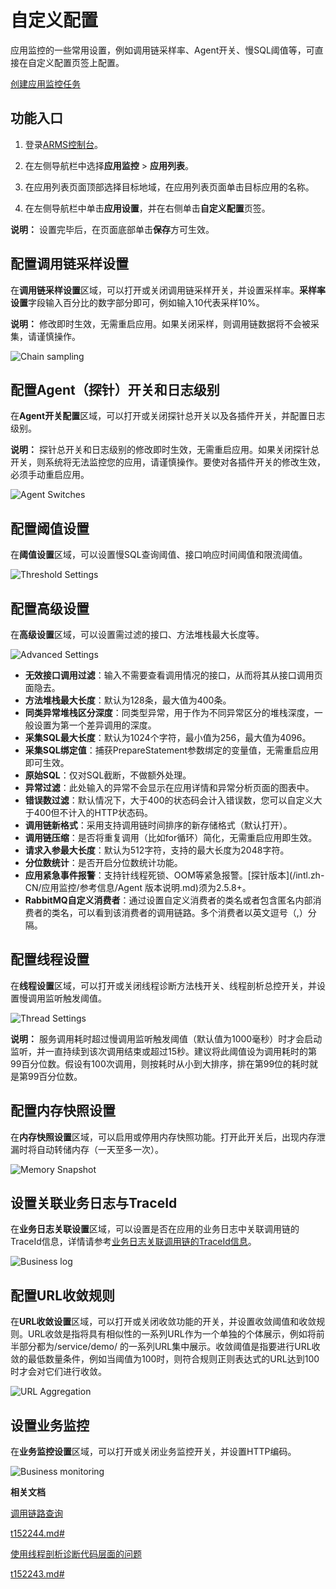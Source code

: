 # 自定义配置

应用监控的一些常用设置，例如调用链采样率、Agent开关、慢SQL阈值等，可直接在自定义配置页签上配置。

[创建应用监控任务](/intl.zh-CN/快速入门/创建应用监控任务.md)

## 功能入口

1.  登录[ARMS控制台](https://arms-ap-southeast-1.console.aliyun.com/#/home)。

2.  在左侧导航栏中选择**应用监控** \> **应用列表**。

3.  在应用列表页面顶部选择目标地域，在应用列表页面单击目标应用的名称。

4.  在左侧导航栏中单击**应用设置**，并在右侧单击**自定义配置**页签。


**说明：** 设置完毕后，在页面底部单击**保存**方可生效。

## 配置调用链采样设置

在**调用链采样设置**区域，可以打开或关闭调用链采样开关，并设置采样率。**采样率设置**字段输入百分比的数字部分即可，例如输入10代表采样10%。

**说明：** 修改即时生效，无需重启应用。如果关闭采样，则调用链数据将不会被采集，请谨慎操作。

![Chain sampling](https://static-aliyun-doc.oss-cn-hangzhou.aliyuncs.com/assets/img/zh-CN/1043580061/p169596.png)

## 配置Agent（探针）开关和日志级别

在**Agent开关配置**区域，可以打开或关闭探针总开关以及各插件开关，并配置日志级别。

**说明：** 探针总开关和日志级别的修改即时生效，无需重启应用。如果关闭探针总开关，则系统将无法监控您的应用，请谨慎操作。要使对各插件开关的修改生效，必须手动重启应用。

![Agent Switches](https://static-aliyun-doc.oss-cn-hangzhou.aliyuncs.com/assets/img/zh-CN/1043580061/p43148.png)

## 配置阈值设置

在**阈值设置**区域，可以设置慢SQL查询阈值、接口响应时间阈值和限流阈值。

![Threshold Settings](https://static-aliyun-doc.oss-cn-hangzhou.aliyuncs.com/assets/img/zh-CN/9147290061/p43149.png)

## 配置高级设置

在**高级设置**区域，可以设置需过滤的接口、方法堆栈最大长度等。

![Advanced Settings](https://static-aliyun-doc.oss-cn-hangzhou.aliyuncs.com/assets/img/zh-CN/1043580061/p43183.png)

-   **无效接口调用过滤**：输入不需要查看调用情况的接口，从而将其从接口调用页面隐去。
-   **方法堆栈最大长度**：默认为128条，最大值为400条。
-   **同类异常堆栈区分深度**：同类型异常，用于作为不同异常区分的堆栈深度，一般设置为第一个差异调用的深度。
-   **采集SQL最大长度**：默认为1024个字符，最小值为256，最大值为4096。
-   **采集SQL绑定值**：捕获PrepareStatement参数绑定的变量值，无需重启应用即可生效。
-   **原始SQL**：仅对SQL截断，不做额外处理。
-   **异常过滤**：此处输入的异常不会显示在应用详情和异常分析页面的图表中。
-   **错误数过滤**：默认情况下，大于400的状态码会计入错误数，您可以自定义大于400但不计入的HTTP状态码。
-   **调用链新格式**：采用支持调用链时间排序的新存储格式（默认打开）。
-   **调用链压缩**：是否将重复调用（比如for循环）简化，无需重启应用即生效。
-   **请求入参最大长度**：默认为512字符，支持的最大长度为2048字符。
-   **分位数统计**：是否开启分位数统计功能。
-   **应用紧急事件报警**：支持针线程死锁、OOM等紧急报警。[探针版本](/intl.zh-CN/应用监控/参考信息/Agent 版本说明.md)须为2.5.8+。
-   **RabbitMQ自定义消费者**：通过设置自定义消费者的类名或者包含匿名内部消费者的类名，可以看到该消费者的调用链路。多个消费者以英文逗号（,）分隔。

## 配置线程设置

在**线程设置**区域，可以打开或关闭线程诊断方法栈开关、线程剖析总控开关，并设置慢调用监听触发阈值。

![Thread Settings](https://static-aliyun-doc.oss-cn-hangzhou.aliyuncs.com/assets/img/zh-CN/1043580061/p43185.png)

**说明：** 服务调用耗时超过慢调用监听触发阈值（默认值为1000毫秒）时才会启动监听，并一直持续到该次调用结束或超过15秒。建议将此阈值设为调用耗时的第99百分位数。假设有100次调用，则按耗时从小到大排序，排在第99位的耗时就是第99百分位数。

## 配置内存快照设置

在**内存快照设置**区域，可以启用或停用内存快照功能。打开此开关后，出现内存泄漏时将自动转储内存（一天至多一次）。

![Memory Snapshot](https://static-aliyun-doc.oss-cn-hangzhou.aliyuncs.com/assets/img/zh-CN/9147290061/p46550.png)

## 设置关联业务日志与TraceId

在**业务日志关联设置**区域，可以设置是否在应用的业务日志中关联调用链的TraceId信息，详情请参考[业务日志关联调用链的TraceId信息](/intl.zh-CN/应用监控/使用教程/业务日志关联调用链的TraceId信息.md)。

![Business log](https://static-aliyun-doc.oss-cn-hangzhou.aliyuncs.com/assets/img/zh-CN/3256101061/p22045.png)

## 配置URL收敛规则

在**URL收敛设置**区域，可以打开或关闭收敛功能的开关，并设置收敛阈值和收敛规则。URL收敛是指将具有相似性的一系列URL作为一个单独的个体展示，例如将前半部分都为/service/demo/ 的一系列URL集中展示。收敛阈值是指要进行URL收敛的最低数量条件，例如当阈值为100时，则符合规则正则表达式的URL达到100时才会对它们进行收敛。

![URL Aggregation](https://static-aliyun-doc.oss-cn-hangzhou.aliyuncs.com/assets/img/zh-CN/1043580061/p46552.png)

## 设置业务监控

在**业务监控设置**区域，可以打开或关闭业务监控开关，并设置HTTP编码。

![Business monitoring](https://static-aliyun-doc.oss-cn-hangzhou.aliyuncs.com/assets/img/zh-CN/4129190061/p169619.png)

**相关文档**  


[调用链路查询](/intl.zh-CN/应用监控/控制台功能/调用链路查询.md)

[t152244.md\#](/intl.zh-CN/应用监控/控制台功能/应用接口调用监控.md)

[使用线程剖析诊断代码层面的问题](/intl.zh-CN/应用监控/使用教程/使用线程剖析诊断代码层面的问题.md)

[t152243.md\#](/intl.zh-CN/应用监控/控制台功能/应用详情/内存快照.md)

